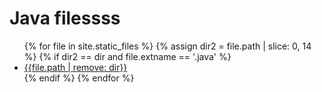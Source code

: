 # Java filessss
<ul>
    {% for file in site.static_files %}
    {% assign dir2 = file.path | slice: 0, 14 %}
    {% if dir2 == dir and file.extname == '.java' %}
    <li>
        <div><a href="{{file.path}}">{{file.path | remove: dir}}</a></div>
    </li>
    {% endif %}
    {% endfor %}
</ul>